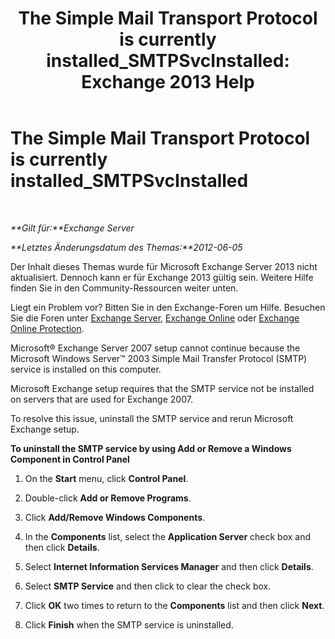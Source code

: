 ﻿---
title: 'The Simple Mail Transport Protocol is currently installed_SMTPSvcInstalled: Exchange 2013 Help'
TOCTitle: The Simple Mail Transport Protocol is currently installed_SMTPSvcInstalled
ms:assetid: f786a93c-876d-4f4e-adb6-4dfea3d820d1
ms:mtpsurl: https://technet.microsoft.com/de-de/library/ms.exch.setupreadiness.smtpsvcinstalled(v=EXCHG.150)
ms:contentKeyID: 50477107
ms.date: 04/24/2018
mtps_version: v=EXCHG.150
ms.translationtype: HT
---

# The Simple Mail Transport Protocol is currently installed\_SMTPSvcInstalled

 

_**Gilt für:**Exchange Server_

_**Letztes Änderungsdatum des Themas:**2012-06-05_

Der Inhalt dieses Themas wurde für Microsoft Exchange Server 2013 nicht aktualisiert. Dennoch kann er für Exchange 2013 gültig sein. Weitere Hilfe finden Sie in den Community-Ressourcen weiter unten.

Liegt ein Problem vor? Bitten Sie in den Exchange-Foren um Hilfe. Besuchen Sie die Foren unter [Exchange Server](https://go.microsoft.com/fwlink/p/?linkid=60612), [Exchange Online](https://go.microsoft.com/fwlink/p/?linkid=267542) oder [Exchange Online Protection](https://go.microsoft.com/fwlink/p/?linkid=285351).

Microsoft® Exchange Server 2007 setup cannot continue because the Microsoft Windows Server™ 2003 Simple Mail Transfer Protocol (SMTP) service is installed on this computer.

Microsoft Exchange setup requires that the SMTP service not be installed on servers that are used for Exchange 2007.

To resolve this issue, uninstall the SMTP service and rerun Microsoft Exchange setup.

**To uninstall the SMTP service by using Add or Remove a Windows Component in Control Panel**

1.  On the **Start** menu, click **Control Panel**.

2.  Double-click **Add or Remove Programs**.

3.  Click **Add/Remove Windows Components**.

4.  In the **Components** list, select the **Application Server** check box and then click **Details**.

5.  Select **Internet Information Services Manager** and then click **Details**.

6.  Select **SMTP Service** and then click to clear the check box.

7.  Click **OK** two times to return to the **Components** list and then click **Next**.

8.  Click **Finish** when the SMTP service is uninstalled.

